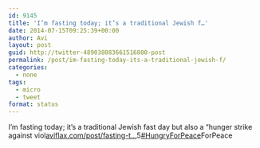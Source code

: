 ```yaml
---
id: 9145
title: 'I’m fasting today; it’s a traditional Jewish f…'
date: 2014-07-15T09:25:39+00:00
author: Avi
layout: post
guid: http://twitter-489038083661516800-post
permalink: /post/im-fasting-today-its-a-traditional-jewish-f/
categories:
  - none
tags:
  - micro
  - tweet
format: status
---
```

I’m fasting today; it’s a traditional Jewish fast day but also a “hunger strike against viol[aviflax.com/post/fasting-t…](http://aviflax.com/post/fasting-today/)5[#HungryForPeace](http://twitter.com/search?q=%23HungryForPeace)ForPeace